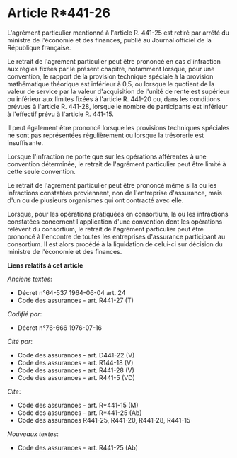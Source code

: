 # Article R*441-26

L'agrément particulier mentionné à l'article R. 441-25 est retiré par arrêté du ministre de l'économie et des finances,
publié au Journal officiel de la République française.

Le retrait de l'agrément particulier peut être prononcé en cas d'infraction aux règles fixées par le présent chapitre,
notamment lorsque, pour une convention, le rapport de la provision technique spéciale à la provision mathématique théorique
est inférieur à 0,5, ou lorsque le quotient de la valeur de service par la valeur d'acquisition de l'unité de rente est
supérieur ou inférieur aux limites fixées à l'article R. 441-20 ou, dans les conditions prévues à l'article R. 441-28,
lorsque le nombre de participants est inférieur à l'effectif prévu à l'article R. 441-15.

Il peut également être prononcé lorsque les provisions techniques spéciales ne sont pas représentées régulièrement ou lorsque
la trésorerie est insuffisante.

Lorsque l'infraction ne porte que sur les opérations afférentes à une convention déterminée, le retrait de l'agrément
particulier peut être limité à cette seule convention.

Le retrait de l'agrément particulier peut être prononcé même si la ou les infractions constatées proviennent, non de
l'entreprise d'assurance, mais d'un ou de plusieurs organismes qui ont contracté avec elle.

Lorsque, pour les opérations pratiquées en consortium, la ou les infractions constatées concernent l'application d'une
convention dont les opérations relèvent du consortium, le retrait de l'agrément particulier peut être prononcé à l'encontre
de toutes les entreprises d'assurance participant au consortium. Il est alors procédé à la liquidation de celui-ci sur
décision du ministre de l'économie et des finances.

**Liens relatifs à cet article**

_Anciens textes_:

  - Décret n°64-537 1964-06-04 art. 24
  - Code des assurances - art. R441-27 (T)

_Codifié par_:

  - Décret n°76-666 1976-07-16

_Cité par_:

  - Code des assurances - art. D441-22 (V)
  - Code des assurances - art. R144-18 (V)
  - Code des assurances - art. R441-28 (V)
  - Code des assurances - art. R441-5 (VD)

_Cite_:

  - Code des assurances - art. R*441-15 (M)
  - Code des assurances - art. R*441-25 (Ab)
  - Code des assurances R441-25, R441-20, R441-28, R441-15

_Nouveaux textes_:

  - Code des assurances - art. R441-25 (Ab)
